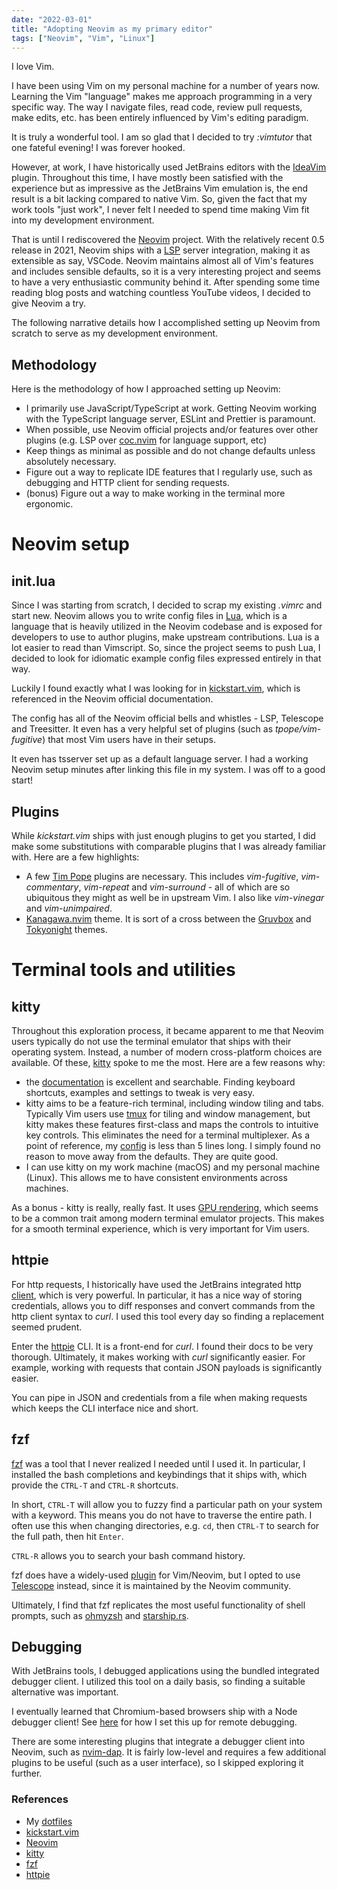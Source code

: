 ```yaml
---
date: "2022-03-01"
title: "Adopting Neovim as my primary editor"
tags: ["Neovim", "Vim", "Linux"]
---
```


I love Vim.

I have been using Vim on my personal machine for a number of years now. Learning the Vim "language" makes me approach programming in a very specific way. The way I navigate files, read code, review pull requests, make edits, etc. has been entirely influenced by Vim's editing paradigm. 

It is truly a wonderful tool. I am so glad that I decided to try _:vimtutor_ that one fateful evening! I was forever hooked.

However, at work, I have historically used JetBrains editors with the [IdeaVim](https://github.com/JetBrains/ideavim) plugin. Throughout this time, I have mostly been satisfied with the experience but as impressive as the JetBrains Vim emulation is, the end result is a bit lacking compared to native Vim. So, given the fact that my work tools "just work", I never felt I needed to spend time making Vim fit into my development environment.  

That is until I rediscovered the [Neovim](https://neovim.io) project. With the relatively recent 0.5 release in 2021, Neovim ships with a [LSP](https://langserver.org) server integration, making it as extensible as say, VSCode. Neovim maintains almost all of Vim's features and includes sensible defaults, so it is a very interesting project and seems to have a very enthusiastic community behind it. After spending some time reading blog posts and watching countless YouTube videos, I decided to give Neovim a try. 

The following narrative details how I accomplished setting up Neovim from scratch to serve as my development environment.

## Methodology

Here is the methodology of how I approached setting up Neovim:
- I primarily use JavaScript/TypeScript at work. Getting Neovim working with the TypeScript language server, ESLint and Prettier is paramount.
- When possible, use Neovim official projects and/or features over other plugins (e.g. LSP over [coc.nvim](https://github.com/neoclide/coc.nvim) for language support, etc)
- Keep things as minimal as possible and do not change defaults unless absolutely necessary.
- Figure out a way to replicate IDE features that I regularly use, such as debugging and HTTP client for sending requests.
- (bonus) Figure out a way to make working in the terminal more ergonomic.

# Neovim setup

## init.lua

Since I was starting from scratch, I decided to scrap my existing _.vimrc_ and start new. Neovim allows you to write config files in [Lua](https://www.lua.org/), which is a language that is heavily utilized in the Neovim codebase and is exposed for developers to use to author plugins, make upstream contributions. Lua is a lot easier to read than Vimscript. So, since the project seems to push Lua, I decided to look for idiomatic example config files expressed entirely in that way.

Luckily I found exactly what I was looking for in [kickstart.vim](https://github.com/nvim-lua/kickstart.nvim), which is referenced in the Neovim official documentation. 

The config has all of the Neovim official bells and whistles - LSP, Telescope and Treesitter. It even has a very helpful set of plugins (such as _tpope/vim-fugitive_) that most Vim users have in their setups.  

It even has tsserver set up as a default language server. I had a working Neovim setup minutes after linking this file in my system. I was off to a good start!

## Plugins

While _kickstart.vim_ ships with just enough plugins to get you started, I did make some substitutions with comparable plugins that I was already familiar with. Here are a few highlights:

- A few [Tim Pope](https://github.com/tpope) plugins are necessary. This includes _vim-fugitive_, _vim-commentary_, _vim-repeat_ and _vim-surround_ - all of which are so ubiquitous they might as well be in upstream Vim. I also like _vim-vinegar_ and _vim-unimpaired_.
- [Kanagawa.nvim](https://github.com/rebelot/kanagawa.nvim) theme. It is sort of a cross between the [Gruvbox](https://github.com/morhetz/gruvbox) and [Tokyonight](https://github.com/folke/tokyonight.nvim) themes.

# Terminal tools and utilities

## kitty

Throughout this exploration process, it became apparent to me that Neovim users typically do not use the terminal emulator that ships with their operating system. Instead, a number of modern cross-platform choices are available. Of these, [kitty](https://github.com/kovidgoyal/kitty) spoke to me the most. Here are a few reasons why:
- the [documentation](https://sw.kovidgoyal.net/kitty/) is excellent and searchable. Finding keyboard shortcuts, examples and settings to tweak is very easy.
- kitty aims to be a feature-rich terminal, including window tiling and tabs. Typically Vim users use [tmux](https://github.com/tmux/tmux) for tiling and window management, but kitty makes these features first-class and maps the controls to intuitive key controls. This eliminates the need for a terminal multiplexer. As a point of reference, my [config](https://github.com/ebcrowder/dotfiles/blob/main/.config/kitty/kitty.conf) is less than 5 lines long. I simply found no reason to move away from the defaults. They are quite good. 
- I can use kitty on my work machine (macOS) and my personal machine (Linux). This allows me to have consistent environments across machines.

As a bonus - kitty is really, really fast. It uses [GPU rendering](https://sw.kovidgoyal.net/kitty/performance/), which seems to be a common trait among modern terminal emulator projects. This makes for a smooth terminal experience, which is very important for Vim users.

## httpie

For http requests, I historically have used the JetBrains integrated http [client](https://www.jetbrains.com/help/idea/http-client-in-product-code-editor.html), which is very powerful. In particular, it has a nice way of storing credentials, allows you to diff responses and convert commands from the http client syntax to _curl_. I used this tool every day so finding a replacement seemed prudent.

Enter the [httpie](https://httpie.io) CLI. It is a front-end for _curl_. I found their docs to be very thorough. Ultimately, it makes working with _curl_ significantly easier. For example, working with requests that contain JSON payloads is significantly easier.

You can pipe in JSON and credentials from a file when making requests which keeps the CLI interface nice and short.  

## fzf

[fzf](https://github.com/junegunn/fzf) was a tool that I never realized I needed until I used it. In particular, I installed the bash completions and keybindings that it ships with, which provide the `CTRL-T` and `CTRL-R` shortcuts.

In short, `CTRL-T` will allow you to fuzzy find a particular path on your system with a keyword. This means you do not have to traverse the entire path. I often use this when changing directories, e.g. `cd`, then `CTRL-T` to search for the full path, then hit `Enter`.

`CTRL-R` allows you to search your bash command history. 

fzf does have a widely-used [plugin](https://github.com/junegunn/fzf.vim) for Vim/Neovim, but I opted to use [Telescope](https://github.com/nvim-telescope/telescope.nvim) instead, since it is maintained by the Neovim community.

Ultimately, I find that fzf replicates the most useful functionality of shell prompts, such as [ohmyzsh](https://ohmyz.sh/) and [starship.rs](https://starship.rs/).

## Debugging

With JetBrains tools, I debugged applications using the bundled integrated debugger client. I utilized this tool on a daily basis, so finding a suitable alternative was important.

I eventually learned that Chromium-based browsers ship with a Node debugger client! See [here](https://ebcrowder.dev/posts/remote-debugging-with-chrome) for how I set this up for remote debugging.

There are some interesting plugins that integrate a debugger client into Neovim, such as [nvim-dap](https://github.com/mfussenegger/nvim-dap). It is fairly low-level and requires a few additional plugins to be useful (such as a user interface), so I skipped exploring it further.

### References
- My [dotfiles](https://github.com/ebcrowder/dotfiles)
- [kickstart.vim](https://github.com/nvim-lua/kickstart.nvim)
- [Neovim](https://neovim.io/)
- [kitty](https://github.com/kovidgoyal/kitty)
- [fzf](https://github.com/junegunn/fzf) 
- [httpie](https://httpie.io)
